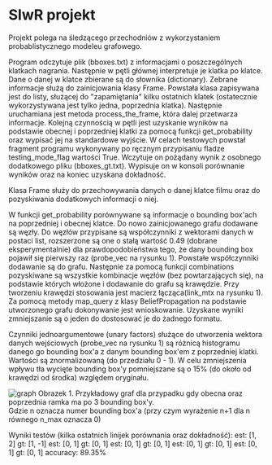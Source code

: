 # SIwR projekt

Projekt polega na śledzącego przechodniów z wykorzystaniem probablistycznego modeleu grafowego.

Program odczytuje plik (bboxes.txt) z informacjami o poszczególnych klatkach nagrania. Następnie w pętli głównej interpretuje je klatka po klatce. Dane o danej w klatce zbierane są do słownika (dictionary). Zebrane informacje służą do zainicjowania klasy Frame. Powstała klasa zapisywana jest do listy, służącej do "zapamiętania" kilku ostatnich klatek (ostatecznie wykorzystywana jest tylko jedna, poprzednia klatka). Następnie uruchamiana jest metoda process_the_frame, która dalej przetwarza informacje. Kolejną czynnością w pętli jest uzyskanie wyników na podstawie obecnej i poprzedniej klatki za pomocą funkcji get_probability oraz wypisać jej na standardowe wyjście. W celach testowych powstał fragment programu wykonywany po ręcznym przypisaniu fladze testing_mode_flag wartości True. Wczytuje on pożądany wynik z osobnego dodatkowego pliku (bboxes_gt.txt). Wypisuje on w konsoli porównanie wyników oraz na koniec uzyskana dokładność.

Klasa Frame służy do przechowywania danych o danej klatce filmu oraz do pozyskiwania dodatkowych informacji o niej.
     
W funkcji get_probability porównywane są informacje o bounding box'ach na poprzedniej i obecnej klatce. Do nowo zainicjowanego grafu dodawane są węzły. Do węzłów przypisane są współczynniki z wektorami danych w postaci list, rozszerzone są one o stałą wartość 0.49 (dobrane eksperymentalnie) dla prawdopodobieństwa tego, że dany bounding box pojawił się pierwszy raz (probe_vec na rysunku 1). Powstałe współczynniki dodawanie są do grafu. Następnie za pomocą funkcji combinations pozyskiwane są wszystkie kombinacje węzłów (bez powtarzających się), na podstawie których włożone i dodawanie do grafu są krawędzie. Przy tworzeniu krawędzi stosowania jest macierz łącząca(link_mtx na rysunku 1). Za pomocą metody map_query z klasy BeliefPropagation na podstawie utworzonego grafu dokonywanie jest wnioskowanie. Uzyskane wyniki zmniejszanie są o jeden do dostosować je do żadnego formatu.

Czynniki jednoargumentowe (unary factors) służące do utworzenia wektora danych wejściowych (probe_vec na rysunku 1) są różnicą histogramu danego go bounding box'a z danym bounding box'em z poprzedniej klatki. Wartości są znormalizowaną (do przedziału 0 - 1). W celu zmniejszenia wpływu tła wycięte bounding box'y pomniejszane są o 15% (do około od krawędzi od środka) względem oryginału.

![graph](https://user-images.githubusercontent.com/50810180/191033742-b8f308f2-d61e-4c54-bf7a-45c17b4ada32.jpg) 
Obrazek 1. Przykładowy graf dla przypadku gdy obecna oraz poprzednia ramka ma po 3 bounding box'y.   
Gdzie n oznacza numer bounding box'a (przy czym wyrażenie n+1 dla n równego n_max oznacza 0)

Wyniki testów (kilka ostatnich linijek porównania oraz dokładność):
     est: [1, 2] gt: [1, -1]
     est: [0, 1] gt: [0, 1]
     est: [0, 1] gt: [0, 1]
     est: [0, 1] gt: [0, 1]
     est: [0, 1] gt: [0, 1]
     accuracy: 89.35%
